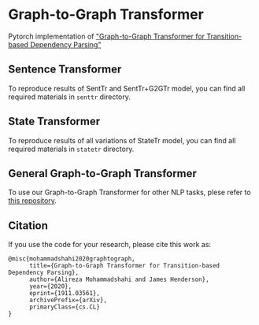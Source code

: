 # Graph-to-Graph Transformer
Pytorch implementation of ["Graph-to-Graph Transformer for Transition-based Dependency Parsing"](https://arxiv.org/abs/1911.03561)

## Sentence Transformer

To reproduce results of SentTr and SentTr+G2GTr model, you can find all required materials in `senttr` directory.

## State Transformer

To reproduce results of all variations of StateTr model, you can find all required materials in `statetr` directory.

## General Graph-to-Graph Transformer

To use our Graph-to-Graph Transformer for other NLP tasks, plese refer to [this repository](https://github.com/idiap/g2g-transformer).  

## Citation

If you use the code for your research, please cite this work as:

```
@misc{mohammadshahi2020graphtograph,
      title={Graph-to-Graph Transformer for Transition-based Dependency Parsing}, 
      author={Alireza Mohammadshahi and James Henderson},
      year={2020},
      eprint={1911.03561},
      archivePrefix={arXiv},
      primaryClass={cs.CL}
}
```
